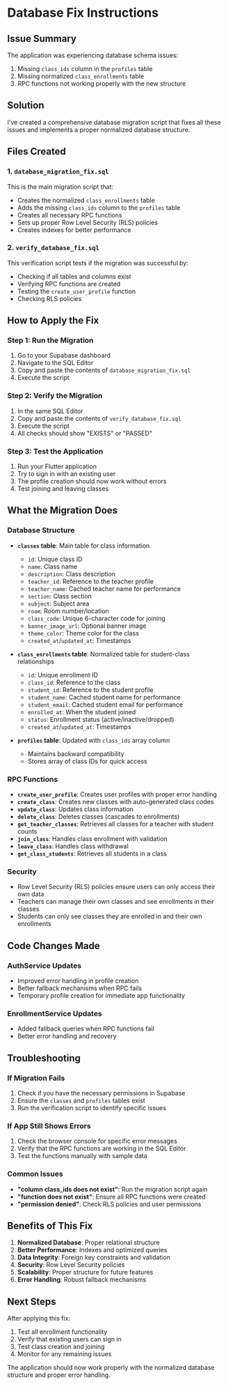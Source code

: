 # Database Fix Instructions

## Issue Summary
The application was experiencing database schema issues:
1. Missing `class_ids` column in the `profiles` table
2. Missing normalized `class_enrollments` table
3. RPC functions not working properly with the new structure

## Solution
I've created a comprehensive database migration script that fixes all these issues and implements a proper normalized database structure.

## Files Created

### 1. `database_migration_fix.sql`
This is the main migration script that:
- Creates the normalized `class_enrollments` table
- Adds the missing `class_ids` column to the `profiles` table
- Creates all necessary RPC functions
- Sets up proper Row Level Security (RLS) policies
- Creates indexes for better performance

### 2. `verify_database_fix.sql`
This verification script tests if the migration was successful by:
- Checking if all tables and columns exist
- Verifying RPC functions are created
- Testing the `create_user_profile` function
- Checking RLS policies

## How to Apply the Fix

### Step 1: Run the Migration
1. Go to your Supabase dashboard
2. Navigate to the SQL Editor
3. Copy and paste the contents of `database_migration_fix.sql`
4. Execute the script

### Step 2: Verify the Migration
1. In the same SQL Editor
2. Copy and paste the contents of `verify_database_fix.sql`
3. Execute the script
4. All checks should show "EXISTS" or "PASSED"

### Step 3: Test the Application
1. Run your Flutter application
2. Try to sign in with an existing user
3. The profile creation should now work without errors
4. Test joining and leaving classes

## What the Migration Does

### Database Structure
- **`classes` table**: Main table for class information
  - `id`: Unique class ID
  - `name`: Class name
  - `description`: Class description
  - `teacher_id`: Reference to the teacher profile
  - `teacher_name`: Cached teacher name for performance
  - `section`: Class section
  - `subject`: Subject area
  - `room`: Room number/location
  - `class_code`: Unique 6-character code for joining
  - `banner_image_url`: Optional banner image
  - `theme_color`: Theme color for the class
  - `created_at`/`updated_at`: Timestamps

- **`class_enrollments` table**: Normalized table for student-class relationships
  - `id`: Unique enrollment ID
  - `class_id`: Reference to the class
  - `student_id`: Reference to the student profile
  - `student_name`: Cached student name for performance
  - `student_email`: Cached student email for performance
  - `enrolled_at`: When the student joined
  - `status`: Enrollment status (active/inactive/dropped)
  - `created_at`/`updated_at`: Timestamps

- **`profiles` table**: Updated with `class_ids` array column
  - Maintains backward compatibility
  - Stores array of class IDs for quick access

### RPC Functions
- **`create_user_profile`**: Creates user profiles with proper error handling
- **`create_class`**: Creates new classes with auto-generated class codes
- **`update_class`**: Updates class information
- **`delete_class`**: Deletes classes (cascades to enrollments)
- **`get_teacher_classes`**: Retrieves all classes for a teacher with student counts
- **`join_class`**: Handles class enrollment with validation
- **`leave_class`**: Handles class withdrawal
- **`get_class_students`**: Retrieves all students in a class

### Security
- Row Level Security (RLS) policies ensure users can only access their own data
- Teachers can manage their own classes and see enrollments in their classes
- Students can only see classes they are enrolled in and their own enrollments

## Code Changes Made

### AuthService Updates
- Improved error handling in profile creation
- Better fallback mechanisms when RPC fails
- Temporary profile creation for immediate app functionality

### EnrollmentService Updates
- Added fallback queries when RPC functions fail
- Better error handling and recovery

## Troubleshooting

### If Migration Fails
1. Check if you have the necessary permissions in Supabase
2. Ensure the `classes` and `profiles` tables exist
3. Run the verification script to identify specific issues

### If App Still Shows Errors
1. Check the browser console for specific error messages
2. Verify that the RPC functions are working in the SQL Editor
3. Test the functions manually with sample data

### Common Issues
- **"column class_ids does not exist"**: Run the migration script again
- **"function does not exist"**: Ensure all RPC functions were created
- **"permission denied"**: Check RLS policies and user permissions

## Benefits of This Fix

1. **Normalized Database**: Proper relational structure
2. **Better Performance**: Indexes and optimized queries
3. **Data Integrity**: Foreign key constraints and validation
4. **Security**: Row Level Security policies
5. **Scalability**: Proper structure for future features
6. **Error Handling**: Robust fallback mechanisms

## Next Steps

After applying this fix:
1. Test all enrollment functionality
2. Verify that existing users can sign in
3. Test class creation and joining
4. Monitor for any remaining issues

The application should now work properly with the normalized database structure and proper error handling.
